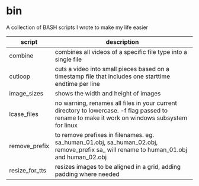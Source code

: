 # bin
A collection of BASH scripts I wrote to make my life easier

| script | description |
| --- | --- |
| combine | combines all videos of a specific file type into a single file | 
| cutloop | cuts a video into small pieces based on a timestamp file that includes one starttime endtime per line |
| image_sizes | shows the width and height of images | 
| lcase_files | no warning, renames all files in your current directory to lowercase. -f flag passed to rename to make it work on windows subsystem for linux |
| remove_prefix | to remove prefixes in filenames.  eg.  sa_human_01.obj, sa_human_02.obj, remove_prefix sa_ will rename to human_01.obj and human_02.obj |
| resize_for_tts | resizes images to be aligned in a grid, adding padding where needed |
